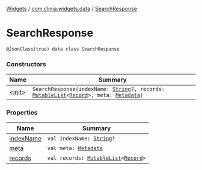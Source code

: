 [Widgets](../../index.md) / [com.clinia.widgets.data](../index.md) / [SearchResponse](./index.md)

# SearchResponse

`@JsonClass(true) data class SearchResponse`

### Constructors

| Name | Summary |
|---|---|
| [&lt;init&gt;](-init-.md) | `SearchResponse(indexName: `[`String`](https://kotlinlang.org/api/latest/jvm/stdlib/kotlin/-string/index.html)`?, records: `[`MutableList`](https://kotlinlang.org/api/latest/jvm/stdlib/kotlin.collections/-mutable-list/index.html)`<`[`Record`](../-record/index.md)`>, meta: `[`Metadata`](../-metadata/index.md)`)` |

### Properties

| Name | Summary |
|---|---|
| [indexName](index-name.md) | `val indexName: `[`String`](https://kotlinlang.org/api/latest/jvm/stdlib/kotlin/-string/index.html)`?` |
| [meta](meta.md) | `val meta: `[`Metadata`](../-metadata/index.md) |
| [records](records.md) | `val records: `[`MutableList`](https://kotlinlang.org/api/latest/jvm/stdlib/kotlin.collections/-mutable-list/index.html)`<`[`Record`](../-record/index.md)`>` |
